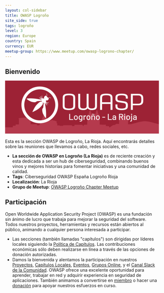 ```yaml
---
layout: col-sidebar
title: OWASP Logroño
site_side: true
tags: logroño
level: 3
region: Europe
country: Spain
currency: EUR
meetup-group: https://www.meetup.com/owasp-logrono-chapter/
---
```


## Bienvenido

![Logroño Chapter Image](assets/images/owasp-lo-skyline.png)

Esta es la sección OWASP de Logroño, La Rioja. Aquí encontrarás detalles sobre las reuniones que llevamos a cabo, redes sociales, etc. 

- **La sección de OWASP en Logroño (La Rioja)** es de reciente creación y esta dedicada a ser un hub de ciberseguridad, combinando buenos vinos y mejores historias para fomentar iniciativas y una comunidad de calidad.
- **Tags**: Ciberseguridad  OWASP  España  Logroño  Rioja  
- **Localización**: La Rioja
- **Grupo de Meetup**: [OWASP Logroño Chapter Meetup](https://www.meetup.com/owasp-logrono-chapter/)

## Participación

Open Worldwide Application Security Project (OWASP) es una fundación sin ánimo de lucro que trabaja para mejorar la seguridad del software. Todos nuestros proyectos, herramientas y recursos están abiertos al público, animando a cualquier persona interesada a participar.
- Las secciones (también llamadas "capítulos") son dirigidas por líderes locales siguiendo la [Política de Capítulos](/www-policy/operational/chapters). Las contribuciones económicas sólo deben realizarse en línea a través de las opciones de donación autorizadas.
- Damos la bienvenida y alentamos la participación en nuestros [Proyectos](/projects/), [Capítulos Locales](/chapters/), [Eventos](/events/), [Grupos Online](https://groups.google.com/a/owasp.com/), y el [Canal Slack de la Comunidad](https://owasp.slack.com/). OWASP ofrece una excelente oportunidad para aprender, trabajar en red y adquirir experiencia en seguridad de aplicaciones. También animamos a convertirse en [miembro](/membership/) o hacer una [donación](/donate/) para apoyar nuestros esfuerzos en curso.
